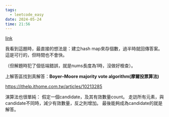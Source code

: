 ```yaml
---
tags:
  - leetcode_easy
date: 2024-05-24
time: 21:56
---
```

[link](https://leetcode.com/problems/majority-element/description/)

我看到這題時，最直接的想法是：建立hash map來存個數，過半時就回傳答案。
這是可行的，但時間也不會快。

（但解題時犯了個低端錯誤，就是nums長度為1時，沒做好檢查）。


上解答區找到真解答：**Boyer–Moore majority vote algorithm(摩爾投票算法)**

https://ithelp.ithome.com.tw/articles/10213285

演算法也很單純：
假定一個candidate，及其有效數量count。
走訪所有元素，與candidate不同時，減少有效數量，反之則增加。
最後能夠成為candidate的就是解答。